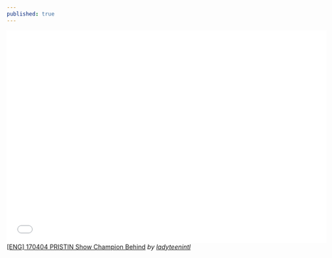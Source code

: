 ```yaml
---
published: true
---
```

<iframe frameborder="0" width="720" height="480" src="//www.dailymotion.com/embed/video/x5htfwm" allowfullscreen></iframe><br /><a href="http://www.dailymotion.com/video/x5htfwm" target="_blank">[ENG] 170404 PRISTIN Show Champion Behind</a> <i>by <a href="http://www.dailymotion.com/ladyteenintl" target="_blank">ladyteenintl</a></i>
